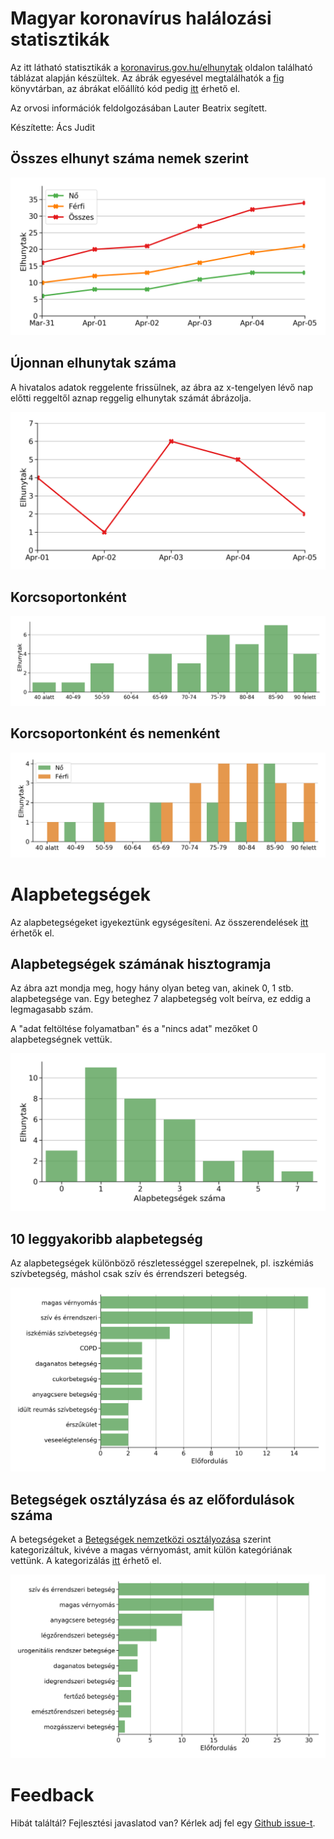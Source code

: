 # Magyar koronavírus halálozási statisztikák

Az itt látható statisztikák a [koronavirus.gov.hu/elhunytak](https://koronavirus.gov.hu/elhunytak) oldalon található táblázat alapján készültek.
Az ábrák egyesével megtalálhatók a [fig](fig) könyvtárban, az ábrákat előállító kód pedig [itt](hungary_analysis.ipynb) érhető el.

Az orvosi információk feldolgozásában Lauter Beatrix segített.

Készítette: Ács Judit

## Összes elhunyt száma nemek szerint

![Death count](fig/line_death_count.png)

## Újonnan elhunytak száma

A hivatalos adatok reggelente frissülnek, az ábra az x-tengelyen lévő nap előtti reggeltől aznap reggelig elhunytak számát ábrázolja.

![New death count](fig/line_new_deaths.png)

## Korcsoportonként

![By age group](fig/bar_death_by_age_group.png)

## Korcsoportonként és nemenként

![By age group](fig/bar_death_by_age_group_and_gender.png)

# Alapbetegségek

Az alapbetegségeket igyekeztünk egységesíteni.
Az összerendelések [itt](name_mapping.tsv) érhetők el.

## Alapbetegségek számának hisztogramja

Az ábra azt mondja meg, hogy hány olyan beteg van, akinek 0, 1 stb. alapbetegsége van.
Egy beteghez 7 alapbetegség volt beírva, ez eddig a legmagasabb szám.

A "adat feltöltése folyamatban" és a "nincs adat" mezőket 0 alapbetegségnek vettük.

![Condition count histogram](fig/condition_histogram.png)

## 10 leggyakoribb alapbetegség

Az alapbetegségek különböző részletességgel szerepelnek, pl. iszkémiás szívbetegség, máshol csak szív és érrendszeri betegség.

![10 most common disease](fig/bar_most_common_diseases.png)

## Betegségek osztályzása és az előfordulások száma

A betegségeket a [Betegségek nemzetközi osztályozása](https://hu.wikipedia.org/wiki/Betegs%C3%A9gek_nemzetk%C3%B6zi_oszt%C3%A1lyoz%C3%A1sa) szerint kategorizáltuk, kivéve a magas vérnyomást, amit külön kategóriának vettünk.
A kategorizálás [itt](categories.tsv) érhető el.

![Disease category](fig/bar_icd.png)

# Feedback

Hibát találtál? Fejlesztési javaslatod van? Kérlek adj fel egy [Github issue-t](https://github.com/juditacs/koronavirus/issues).

